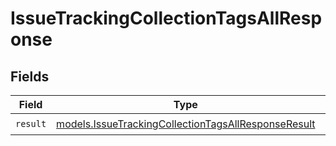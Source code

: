 # IssueTrackingCollectionTagsAllResponse


## Fields

| Field                                                                                                            | Type                                                                                                             | Required                                                                                                         | Description                                                                                                      |
| ---------------------------------------------------------------------------------------------------------------- | ---------------------------------------------------------------------------------------------------------------- | ---------------------------------------------------------------------------------------------------------------- | ---------------------------------------------------------------------------------------------------------------- |
| `result`                                                                                                         | [models.IssueTrackingCollectionTagsAllResponseResult](../models/issuetrackingcollectiontagsallresponseresult.md) | :heavy_check_mark:                                                                                               | N/A                                                                                                              |